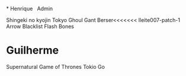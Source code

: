 * Henrique
 
 Admin
 
 Shingeki no kyojin
 Tokyo Ghoul
 Gant
 Berser<<<<<<< lleite007-patch-1
Arrow
Blacklist
Flash
Bones
  
  # Guilherme
  
  Supernatural
  Game of Thrones
  Tokio Go
